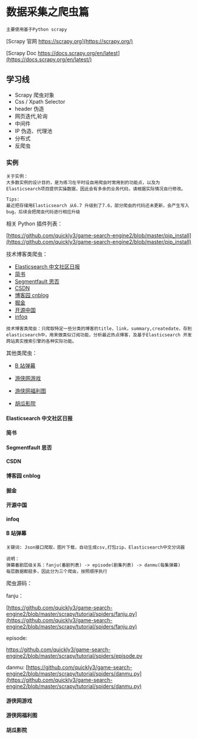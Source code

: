 # 数据采集之爬虫篇

```
主要使用基于Python scrapy
```

[Scrapy 官网 https://scrapy.org](https://scrapy.org/)

[Scrapy Doc https://docs.scrapy.org/en/latest](https://docs.scrapy.org/en/latest/)

## 学习线

- Scrapy 爬虫对象
- Css / Xpath Selector
- header 伪造
- 网页迭代,轮询
- 中间件
- IP 伪造、代理池
- 分布式
- 反爬虫

### 实例

```
关于实例：
大多数实例的设计目的，是为练习在平时设自用爬虫时常用到的功能点，以及为Elasticsearch项目提供实操数据，因此会有多余的业务代码，请根据实际情况自行修改。
```

```
Tips:
最近把存储用Elasticsearch 从6.7 升级到了7.6，部分爬虫的代码还未更新，会产生写入bug，后续会把爬虫代码进行相应升级
```

相关 Python 插件列表：

[https://github.com/quickly3/game-search-engine2/blob/master/pip_install](https://github.com/quickly3/game-search-engine2/blob/master/pip_install)

技术博客类爬虫：

- [Elasticsearch 中文社区日报](#Elasticsearch中文社区日报)
- [简书](#简书)
- [Segmentfault 思否](#Segmentfault思否)
- [CSDN](#CSDN)
- [博客园 cnblog](#博客园cnblog)
- [掘金](#掘金)
- [开源中国](#开源中国)
- [infoq](#infoq)

```
技术博客类爬虫：只爬取特定一些分类的博客的title，link，summary,createdate，存到elasticsearch中，用来做类似订阅功能，分析最近热点博客，及基于Elasticsearch 开发跨站真实搜索引擎的各种实际功能。
```

其他类爬虫：

- [B 站弹幕](#B站弹幕)

- [游侠网游戏](#游侠网游戏)

- [游侠网福利图](#游侠网福利图)

- [胡瓜影院](#胡瓜影院)

#### Elasticsearch 中文社区日报

#### 简书

#### Segmentfault 思否

#### CSDN

#### 博客园 cnblog

#### 掘金

#### 开源中国

#### infoq

#### B 站弹幕

`关键词: Json接口爬取，图片下载，自动生成csv,打包zip，Elasticsearch中文分词器`

```
说明：
弹幕番剧层级关系：fanju(番剧列表) -> episode(剧集列表) -> danmu(每集弹幕)
每层数据都挺多，因此分为三个爬虫，按照顺序执行
```

爬虫源码：

fanju：

[https://github.com/quickly3/game-search-engine2/blob/master/scrapy/tutorial/spiders/fanju.py](https://github.com/quickly3/game-search-engine2/blob/master/scrapy/tutorial/spiders/fanju.py)

episode:

[https://github.com/quickly3/game-search-engine2/blob/master/scrapy/tutorial/spiders/episode.py
](https://github.com/quickly3/game-search-engine2/blob/master/scrapy/tutorial/spiders/episode.py)

danmu:
[https://github.com/quickly3/game-search-engine2/blob/master/scrapy/tutorial/spiders/danmu.py](https://github.com/quickly3/game-search-engine2/blob/master/scrapy/tutorial/spiders/danmu.py)

#### 游侠网游戏

#### 游侠网福利图

#### 胡瓜影院
